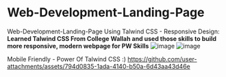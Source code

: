 # Web-Development-Landing-Page
Web-Development-Landing-Page Using Talwind CSS - Responsive Design:
**Learned Talwind CSS From College Wallah and used those skills to build more responsive, modern webpage for PW Skills**
![image](https://github.com/user-attachments/assets/aeb9866e-bd1b-4afe-a581-d7b48e41930b)
![image](https://github.com/user-attachments/assets/a5fb150a-e5a4-4f45-b719-e826f2db143f)

Mobile Friendly - Power Of Talwind CSS :)
https://github.com/user-attachments/assets/794d0835-1ada-4140-b50a-6d43aa43d46e

